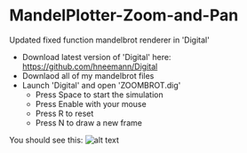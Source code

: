 # MandelPlotter-Zoom-and-Pan
Updated fixed function mandelbrot renderer in 'Digital'

* Download latest version of 'Digital' here: https://github.com/hneemann/Digital
* Downlaod all of my mandelbrot files
* Launch 'Digital' and open 'ZOOMBROT.dig'
     * Press Space to start the simulation 
     * Press Enable with your mouse
     * Press R to reset
     * Press N to draw a new frame

You should see this:
![alt text](https://cdn.discordapp.com/attachments/676540661742305324/747158571422056458/unknown.png)
